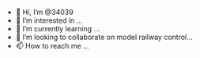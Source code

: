 - 👋 Hi, I’m @34039
- 👀 I’m interested in ...
- 🌱 I’m currently learning ...
- 💞️ I’m looking to collaborate on model railway control...
- 📫 How to reach me ...

<!---
34039/34039 is a ✨ special ✨ repository because its `README.md` (this file) appears on your GitHub profile.
You can click the Preview link to take a look at your changes.
--->
